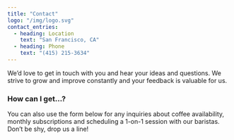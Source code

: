 ```yaml
---
title: "Contact"
logo: "/img/logo.svg"
contact_entries:
  - heading: Location
    text: "San Francisco, CA"
  - heading: Phone
    text: "(415) 215-3634"
---
```


We’d love to get in touch with you and hear your ideas and
questions. We strive to grow and improve constantly and your feedback
is valuable for us.

<h3 class="f4 b lh-title mb2">How can I get…?</h3>

You can also use the form below for any inquiries about coffee
availability, monthly subscriptions and scheduling a 1-on-1 session
with our baristas. Don’t be shy, drop us a line!

